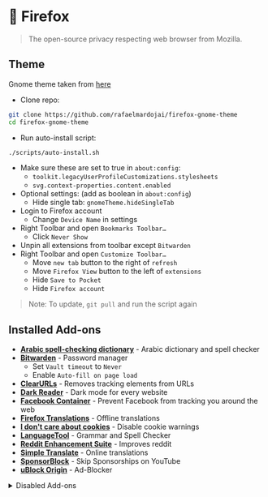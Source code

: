 # 🦊 Firefox

> The open-source privacy respecting web browser from Mozilla.

## Theme

Gnome theme taken from [here](firefox-gnome-theme)

- Clone repo:
```sh
git clone https://github.com/rafaelmardojai/firefox-gnome-theme
cd firefox-gnome-theme
```
- Run auto-install script:
```sh
./scripts/auto-install.sh
```

- Make sure these are set to true in `about:config`:
  - `toolkit.legacyUserProfileCustomizations.stylesheets`
  - `svg.context-properties.content.enabled`
- Optional settings: (add as boolean in `about:config`)
  - Hide single tab: `gnomeTheme.hideSingleTab`
- Login to Firefox account
  - Change `Device Name` in settings
- Right Toolbar and open `Bookmarks Toolbar…`
  - Click `Never Show`
- Unpin all extensions from toolbar except `Bitwarden`
- Right Toolbar and open `Customize Toolbar…`
  - Move `new tab` button to the right of `refresh`
  - Move `Firefox View` button to the left of `extensions`
  - Hide `Save to Pocket`
  - Hide `Firefox account`

> Note: To update, `git pull` and run the script again

## Installed Add-ons

- **[Arabic spell-checking dictionary]** - Arabic dictionary and spell checker
- **[Bitwarden]** - Password manager
  - Set `Vault timeout` to `Never`
  - Enable `Auto-fill on page load`
- **[ClearURLs]** - Removes tracking elements from URLs
- **[Dark Reader]** - Dark mode for every website
- **[Facebook Container]** - Prevent Facebook from tracking you around the web
- **[Firefox Translations]** - Offline translations
- **[I don't care about cookies]** - Disable cookie warnings
- **[LanguageTool]** - Grammar and Spell Checker
- **[Reddit Enhancement Suite]** - Improves reddit
- **[Simple Translate]** - Online translations
- **[SponsorBlock]** - Skip Sponsorships on YouTube
- **[uBlock Origin]** - Ad-Blocker

<details>
  <summary>Disabled Add-ons</summary>
  
- **[Enhancer for YouTube]** - Take control of YouTube
- **[User-Agent Switcher and Manager]** - Change the browser user-agent
- **[Video DownloadHelper]** - Download videos from anywhere
</details>


[firefox-gnome-theme]: https://github.com/rafaelmardojai/firefox-gnome-theme
[Arabic spell-checking dictionary]: https://addons.mozilla.org/en-US/firefox/addon/arabic-spell-checking-dictiona/
[Bitwarden]: https://addons.mozilla.org/en-US/firefox/addon/bitwarden-password-manager/
[ClearURLs]: https://addons.mozilla.org/en-US/firefox/addon/clearurls/
[Dark Reader]: https://addons.mozilla.org/en-US/firefox/addon/darkreader/
[Facebook Container]: https://addons.mozilla.org/en-US/firefox/addon/facebook-container/
[Firefox Translations]: https://addons.mozilla.org/en-US/firefox/addon/firefox-translations/
[I don't care about cookies]: https://addons.mozilla.org/en-US/firefox/addon/i-dont-care-about-cookies/
[LanguageTool]: https://addons.mozilla.org/en-US/firefox/addon/languagetool/
[Reddit Enhancement Suite]: https://addons.mozilla.org/en-US/firefox/addon/reddit-enhancement-suite/
[Simple Translate]: https://addons.mozilla.org/en-US/firefox/addon/simple-translate/
[SponsorBlock]: https://addons.mozilla.org/en-US/firefox/addon/sponsorblock/
[uBlock Origin]: https://addons.mozilla.org/en-US/firefox/addon/ublock-origin/
[Enhancer for YouTube]: https://addons.mozilla.org/en-US/firefox/addon/enhancer-for-youtube/
[User-Agent Switcher and Manager]: https://addons.mozilla.org/en-US/firefox/addon/user-agent-string-switcher/
[Video DownloadHelper]: https://addons.mozilla.org/en-US/firefox/addon/video-downloadhelper/
